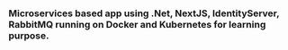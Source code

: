 ### Microservices based app using .Net, NextJS, IdentityServer, RabbitMQ running on Docker and Kubernetes for learning purpose.
